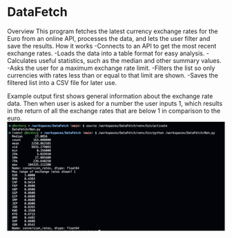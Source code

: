 # DataFetch
Overview
This program fetches the latest currency exchange rates for the Euro from an online API, processes the data, and lets the user filter and save the results.
How it works
-Connects to an API to get the most recent exchange rates.
-Loads the data into a table format for easy analysis.
-Calculates useful statistics, such as the median and other summary values.
-Asks the user for a maximum exchange rate limit.
-Filters the list so only currencies with rates less than or equal to that limit are shown.
-Saves the filtered list into a CSV file for later use.

Example output first shows general information about the exchange rate data. Then when user is asked for a number the user inputs 1, which results in the return of all the exchange rates that are below 1 in comparison to the euro.
![alt text](image.png)